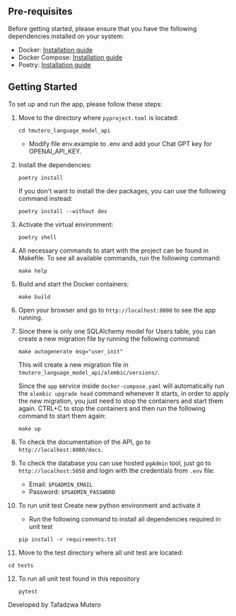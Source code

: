 ## Pre-requisites

Before getting started, please ensure that you have the following dependencies installed on your system:

- Docker: [Installation guide](https://docs.docker.com/get-docker/)
- Docker Compose: [Installation guide](https://docs.docker.com/compose/install/)
- Poetry: [Installation guide](https://python-poetry.org/docs/#installation)

## Getting Started

To set up and run the app, please follow these steps:

1. Move to the directory where `pyproject.toml` is located:

   ```shell
   cd tmutero_language_model_api
   ```
   - Modify file env.example to .env and add your Chat GPT key for OPENAI_API_KEY.
   
2. Install the dependencies:

   ```shell
   poetry install
   ```

   If you don't want to install the dev packages,
   you can use the following command instead:
   ```shell
   poetry install --without dev
   ```

3. Activate the virtual environment:

   ```shell
   poetry shell
   ```

4. All necessary commands to start with the project can be found in Makefile.
   To see all available commands, run the following command:

   ```shell
   make help
   ```

5. Build and start the Docker containers:

   ```shell
   make build
   ```

6. Open your browser and go to `http://localhost:8000` to see the app running.

7. Since there is only one SQLAlchemy model for Users table, you can create a new migration file by running the following command:

   ```shell
   make autogenerate msg="user_init"
   ```

   This will create a new migration file in `tmutero_language_model_api/alembic/versions/`.

   Since the `app` service inside `docker-compose.yaml` will automatically run the `alembic upgrade head` command whenever it starts, in order to apply the new migration, you just need to stop the containers and start them again. CTRL+C to stop the containers and then run the following command to start them again:
   ```shell
   make up
   ```

8. To check the documentation of the API, go to `http://localhost:8000/docs`.

9. To check the database you can use hosted `pgAdmin` tool, just go to `http://localhost:5050` and login with the credentials from `.env` file:
   - Email: `$PGADMIN_EMAIL`
   - Password: `$PGADMIN_PASSWORD`
   
10. To run unit test
    Create new python environment and activate it
    - Run the following command to install all dependencies required in unit test
    
    ```shell
    pip install -r requirements.txt
    ```

11. Move to the test directory where all unit test are located:

   ```shell
   cd tests
   ```
12. To run all unit test found in this repository
    ```shell
    pytest
      ```

Developed by Tafadzwa Mutero
